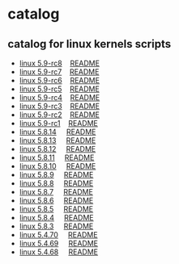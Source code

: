 # catalog
 
## catalog for linux kernels scripts
- [linux 5.9-rc8](./5.9-rc8)&nbsp;&nbsp;&nbsp;&nbsp;[README](./5.9-rc8/README.md)
- [linux 5.9-rc7](./5.9-rc7)&nbsp;&nbsp;&nbsp;&nbsp;[README](./5.9-rc7/README.md)
- [linux 5.9-rc6](./5.9-rc6)&nbsp;&nbsp;&nbsp;&nbsp;[README](./5.9-rc6/README.md)
- [linux 5.9-rc5](./5.9-rc5)&nbsp;&nbsp;&nbsp;&nbsp;[README](./5.9-rc5/README.md)
- [linux 5.9-rc4](./5.9-rc4)&nbsp;&nbsp;&nbsp;&nbsp;[README](./5.9-rc4/README.md)
- [linux 5.9-rc3](./5.9-rc3)&nbsp;&nbsp;&nbsp;&nbsp;[README](./5.9-rc3/README.md)
- [linux 5.9-rc2](./5.9-rc2)&nbsp;&nbsp;&nbsp;&nbsp;[README](./5.9-rc2/README.md)
- [linux 5.9-rc1](./5.9-rc1)&nbsp;&nbsp;&nbsp;&nbsp;[README](./5.9-rc1/README.md)
- [linux 5.8.14](./5.8.14)&nbsp;&nbsp;&nbsp;&nbsp;&nbsp;[README](./5.8.14/README.md)
- [linux 5.8.13](./5.8.13)&nbsp;&nbsp;&nbsp;&nbsp;&nbsp;[README](./5.8.13/README.md)
- [linux 5.8.12](./5.8.12)&nbsp;&nbsp;&nbsp;&nbsp;&nbsp;[README](./5.8.12/README.md)
- [linux 5.8.11](./5.8.11)&nbsp;&nbsp;&nbsp;&nbsp;&nbsp;[README](./5.8.11/README.md)
- [linux 5.8.10](./5.8.10)&nbsp;&nbsp;&nbsp;&nbsp;&nbsp;[README](./5.8.10/README.md)
- [linux 5.8.9](./5.8.9)&nbsp;&nbsp;&nbsp;&nbsp;&nbsp;[README](./5.8.9/README.md)
- [linux 5.8.8](./5.8.8)&nbsp;&nbsp;&nbsp;&nbsp;&nbsp;[README](./5.8.8/README.md)
- [linux 5.8.7](./5.8.7)&nbsp;&nbsp;&nbsp;&nbsp;&nbsp;[README](./5.8.7/README.md)
- [linux 5.8.6](./5.8.6)&nbsp;&nbsp;&nbsp;&nbsp;&nbsp;[README](./5.8.6/README.md)
- [linux 5.8.5](./5.8.5)&nbsp;&nbsp;&nbsp;&nbsp;&nbsp;[README](./5.8.5/README.md)
- [linux 5.8.4](./5.8.4)&nbsp;&nbsp;&nbsp;&nbsp;&nbsp;[README](./5.8.4/README.md)
- [linux 5.8.3](./5.8.3)&nbsp;&nbsp;&nbsp;&nbsp;&nbsp;[README](./5.8.3/README.md)
- [linux 5.4.70](./5.4.69)&nbsp;&nbsp;&nbsp;&nbsp;&nbsp;[README](./5.4.70/README.md)
- [linux 5.4.69](./5.4.69)&nbsp;&nbsp;&nbsp;&nbsp;&nbsp;[README](./5.4.69/README.md)
- [linux 5.4.68](./5.4.68)&nbsp;&nbsp;&nbsp;&nbsp;&nbsp;[README](./5.4.68/README.md)
